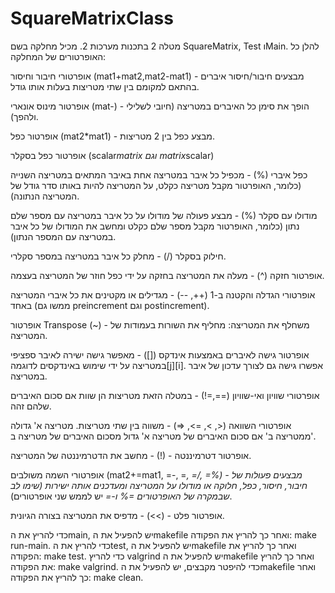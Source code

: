 # SquareMatrixClass

מטלה 2 בתכנות מערכות 2. מכיל מחלקה בשם SquareMatrix, Test וMain.
להלן כל האופרטורים של המחלקה:

אופרטורי חיבור וחיסור (mat1+mat2,mat2-mat1) - מבצעים חיבור/חיסור איברים בהתאם למקומם בין שתי מטריצות בעלות אותו גודל.

אופרטור מינוס אונארי (mat-) - הופך את סימן כל האיברים במטריצה (חיובי לשלילי ולהפך).

אופרטור כפל (mat2*mat1) - מבצע כפל בין 2 מטריצות.

אופרטור כפל בסקלר (scalar*matrix וגם matrix*scalar)

כפל איברי (%) - מכפיל כל איבר במטריצה אחת באיבר המתאים במטריצה השנייה (כלומר, האופרטור מקבל מטריצה כקלט, על המטריצה להיות באותו סדר גודל של המטריצה הנתונה).

מודולו עם סקלר (%) - מבצע פעולה של מודולו על כל איבר במטריצה עם מספר שלם נתון (כלומר, האופרטור מקבל מספר שלם כקלט ומחשב את המודולו של כל איבר במטריצה עם המספר הנתון).

חילוק בסקלר (/) - מחלק כל איבר במטריצה במספר סקלרי.

אופרטור חזקה (^) - מעלה את המטריצה בחזקה על ידי כפל חוזר של המטריצה בעצמה.

אופרטורי הגדלה והקטנה ב-1 (++, --) - מגדילים או מקטינים את כל איברי המטריצה באחד (ממשו גם preincrement וגם postincrement).

אופרטור Transpose (~) - משחלף את המטריצה: מחליף את השורות בעמודות של המטריצה.

אופרטור גישה לאיברים באמצעות אינדקס ([]) - מאפשר גישה ישירה לאיבר ספציפי במטריצה על ידי שימוש באינדקסים לדוגמה[j][i]. אפשרו גישה גם לצורך עדכון של איבר במטריצה.

אופרטורי שוויון ואי-שוויון (==,=!) - במטלה הזאת מטריצות הן שוות אם סכום האיברים שלהם זהה.

אופרטורי השוואה (<, >, =>, =<) - משווה בין שתי מטריצות. מטריצה א' גדולה ממטריצה ב' אם סכום האיברים של מטריצה א' גדול מסכום האיברים של מטריצה ב'.

אופרטור דטרמיננטה - (!) - מחשב את הדטרמיננטה של המטריצה.

אופרטורי השמה משולבים (mat2+=mat1, =-, =*, =/, =%) - מבצעים פעולות של חיבור, חיסור, כפל, חלוקה או מודולו על המטריצה ומעדכנים אותה ישירות (שימו לב שבמקרה של האופרטורים =% ו-=* יש לממש שני אופרטורים).

אופרטור פלט - (>>) - מדפיס את המטריצה בצורה הגיונית.

כדי להריץ את הmain, יש להפעיל את הmakefile ואחר כך להריץ את הפקודה: make run-main.
כדי להריץ את הtest, יש להפעיל את הmakefile ואחר כך להריץ את הפקודה: make test.
כדי להריץ valgrind יש להפעיל את הmakefile ואחר כך להריץ את הפקודה: make valgrind.
כדי להיפטר מקבצים, יש להפעיל את הmakefile ואחר כך להריץ את הפקודה: make clean.
